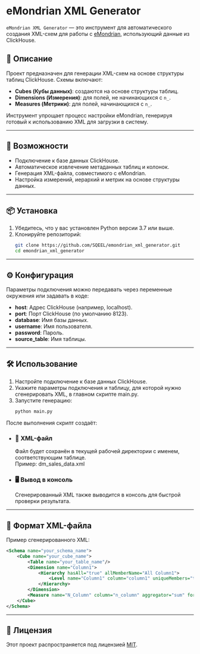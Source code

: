 # eMondrian XML Generator

`eMondrian XML Generator` — это инструмент для автоматического создания XML-схем для работы с [eMondrian](https://github.com/SergeiSemenkov/eMondrian.git), использующий данные из ClickHouse.

## 📖 Описание

Проект предназначен для генерации XML-схем на основе структуры таблиц ClickHouse. Схемы включают:
- **Cubes (Кубы данных)**: создаются на основе структуры таблиц.
- **Dimensions (Измерения)**: для полей, не начинающихся с `n_`.
- **Measures (Метрики)**: для полей, начинающихся с `n_`.

Инструмент упрощает процесс настройки eMondrian, генерируя готовый к использованию XML для загрузки в систему.

---

## 🚀 Возможности

- Подключение к базе данных ClickHouse.
- Автоматическое извлечение метаданных таблиц и колонок.
- Генерация XML-файла, совместимого с eMondrian.
- Настройка измерений, иерархий и метрик на основе структуры данных.

---

## 📦 Установка

1. Убедитесь, что у вас установлен Python версии 3.7 или выше.
2. Клонируйте репозиторий:
   ```bash
   git clone https://github.com/SQEEL/emondrian_xml_generator.git
   cd emondrian_xml_generator

---

## ⚙️ Конфигурация
Параметры подключения можно передавать через переменные окружения или задавать в коде:

- **host**: Адрес ClickHouse (например, localhost).
- **port**: Порт ClickHouse (по умолчанию 8123).
- **database**: Имя базы данных.
- **username**: Имя пользователя.
- **password**: Пароль.
- **source_table**: Имя таблицы.

---

## 🛠 Использование
1. Настройте подключение к базе данных ClickHouse.
2. Укажите параметры подключения и таблицу, для которой нужно сгенерировать XML, в главном скрипте main.py.
3. Запустите генерацию:
   ```bash
   python main.py
После выполнения скрипт создаёт:

- ### 📂 XML-файл
   Файл будет сохранён в текущей рабочей директории с именем, соответствующим таблице.  
   Пример: dm_sales_data.xml

- ### 🖥️ Вывод в консоль
   Сгенерированный XML также выводится в консоль для быстрой проверки результата.

---

## 📄 Формат XML-файла
Пример сгенерированного XML:

```xml
<Schema name="your_schema_name">
    <Cube name="your_cube_name">
        <Table name="your_table_name"/>
        <Dimension name="Column1">
            <Hierarchy hasAll="true" allMemberName="All Column1">
                <Level name="Column1" column="column1" uniqueMembers="true"/>
            </Hierarchy>
        </Dimension>
        <Measure name="N_Column" column="n_column" aggregator="sum" formatString="#,###.00"/>
    </Cube>
</Schema>
```
---

## 📜 Лицензия
Этот проект распространяется под лицензией [MIT](https://github.com/SQEEL/emondrian_xml_generator/blob/main/LICENSE.md).
